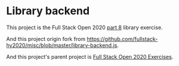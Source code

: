 # Library backend

This project is the Full Stack Open 2020 [part 8](https://fullstackopen.com/en/part8) library exercise.

And this project origin fork from https://github.com/fullstack-hy2020/misc/blob/master/library-backend.js.

And this project's parent project is [Full Stack Open 2020 Exercises](https://github.com/Zeroto521/Full-Stack-Open-2020-Exercises).
